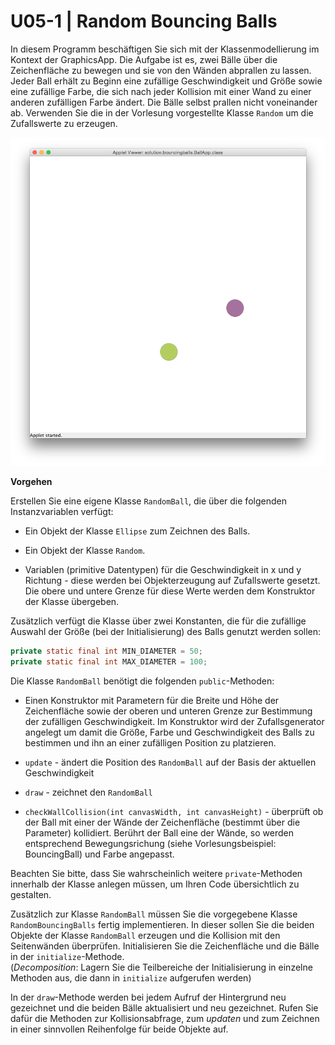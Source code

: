 # U05-1 | Random Bouncing Balls

In diesem Programm beschäftigen Sie sich mit der Klassenmodellierung im Kontext der GraphicsApp.
Die Aufgabe ist es, zwei Bälle über die Zeichenfläche zu bewegen und sie
von den Wänden abprallen zu lassen. Jeder Ball erhält zu Beginn eine zufällige
Geschwindigkeit und Größe sowie eine zufällige Farbe, die sich nach
jeder Kollision mit einer Wand zu einer anderen zufälligen Farbe ändert. Die Bälle selbst prallen nicht voneinander ab. Verwenden Sie die in der Vorlesung vorgestellte Klasse `Random` um die Zufallswerte zu
erzeugen.

![image](docs/screenshot_bouncingballs.png)

**Vorgehen**

Erstellen Sie eine eigene Klasse `RandomBall`, die über die folgenden
Instanzvariablen verfügt:

-   Ein Objekt der Klasse `Ellipse` zum Zeichnen des Balls.

-   Ein Objekt der Klasse `Random`.

-   Variablen (primitive Datentypen) für die Geschwindigkeit in x und y
    Richtung - diese werden bei Objekterzeugung auf Zufallswerte
    gesetzt. Die obere und untere Grenze für diese Werte werden dem
    Konstruktor der Klasse übergeben.

Zusätzlich verfügt die Klasse über zwei Konstanten, die für die
zufällige Auswahl der Größe (bei der Initialisierung) des Balls genutzt
werden sollen:

``` java
private static final int MIN_DIAMETER = 50;
private static final int MAX_DIAMETER = 100;
```

Die Klasse `RandomBall` benötigt die folgenden `public`-Methoden:

-   Einen Konstruktor mit Parametern für die Breite und Höhe der
    Zeichenfläche sowie der oberen und unteren Grenze zur Bestimmung
    der zufälligen Geschwindigkeit. Im Konstruktor wird der
    Zufallsgenerator angelegt um damit die Größe, Farbe und
    Geschwindigkeit des Balls zu bestimmen und ihn an einer zufälligen
    Position zu platzieren.

-   `update` - ändert die Position des `RandomBall` auf der Basis der
    aktuellen Geschwindigkeit

-   `draw` - zeichnet den `RandomBall`

-   `checkWallCollision(int canvasWidth, int canvasHeight)` - überprüft
    ob der Ball mit einer der Wände der Zeichenfläche (bestimmt über die
    Parameter) kollidiert. Berührt der Ball eine der Wände, so werden
    entsprechend Bewegungsrichung (siehe Vorlesungsbeispiel:
    BouncingBall) und Farbe angepasst.

Beachten Sie bitte, dass Sie wahrscheinlich weitere `private`-Methoden
innerhalb der Klasse anlegen müssen, um Ihren Code übersichtlich zu
gestalten.

Zusätzlich zur Klasse `RandomBall` müssen Sie die vorgegebene Klasse
`RandomBouncingBalls` fertig implementieren. In dieser sollen Sie die beiden Objekte der Klasse `RandomBall` erzeugen und die Kollision mit den Seitenwänden überprüfen. Initialisieren Sie die Zeichenfläche und die Bälle in der `initialize`-Methode.\
(*Decomposition*: Lagern Sie die Teilbereiche der Initialisierung in einzelne Methoden aus, die dann in `initialize` aufgerufen werden)

In der `draw`-Methode werden bei jedem Aufruf der Hintergrund
neu gezeichnet und die beiden Bälle aktualisiert und neu gezeichnet.
Rufen Sie dafür die Methoden zur Kollisionsabfrage, zum *updaten* und
zum Zeichnen in einer sinnvollen Reihenfolge für beide Objekte auf.